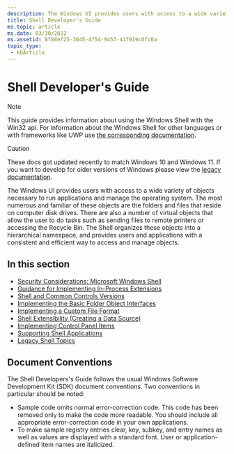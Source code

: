 ```yaml
---
description: The Windows UI provides users with access to a wide variety of objects necessary to run applications and manage the operating system.
title: Shell Developer's Guide
ms.topic: article
ms.date: 03/30/2022
ms.assetid: 8f88ef25-3645-4f54-9453-41f919c0fc0a
topic_type: 
 - kbArticle
---
```


# Shell Developer's Guide

> [!NOTE]
> This guide provides information about using the Windows Shell with the Win32 api. For information about the Windows Shell for other languages or with frameworks like UWP use [the corresponding documentation](/windows/apps/design/shell/).

> [!CAUTION]
> These docs got updated recently to match Windows 10 and Windows 11. If you want to develop for older versions of Windows please view the [legacy documentation](previous-versions/windows/desktop/legacy/bb776778\(v=vs.85\)).

The Windows UI provides users with access to a wide variety of objects necessary to run applications and manage the operating system. The most numerous and familiar of these objects are the folders and files that reside on computer disk drives. There are also a number of virtual objects that allow the user to do tasks such as sending files to remote printers or accessing the Recycle Bin. The Shell organizes these objects into a hierarchical namespace, and provides users and applications with a consistent and efficient way to access and manage objects.

## In this section

- [Security Considerations: Microsoft Windows Shell](sec-shell.md)
- [Guidance for Implementing In-Process Extensions](shell-and-managed-code.md)
- [Shell and Common Controls Versions](versions.md)
- [Implementing the Basic Folder Object Interfaces](nse-implement.md)
- [Implementing a Custom File Format](customizing-file-types-bumper.md)
- [Shell Extensibility (Creating a Data Source)](shell-extensibility-bumper.md)
- [Implementing Control Panel Items](control-panel-applications.md)
- [Supporting Shell Applications](application-support-bumper.md)
- [Legacy Shell Topics](miscellaneous-topics-bumper.md)

## Document Conventions

The Shell Developers's Guide follows the usual Windows Software Development Kit (SDK) document conventions. Two conventions in particular should be noted:

- Sample code omits normal error-correction code. This code has been removed only to make the code more readable. You should include all appropriate error-correction code in your own applications.
- To make sample registry entries clear, key, subkey, and entry names as well as values are displayed with a standard font. User or application-defined item names are italicized.
